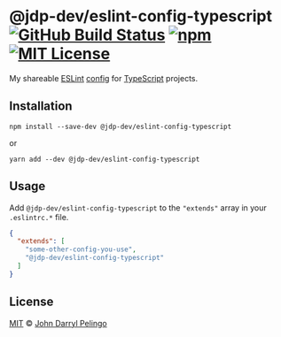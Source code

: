 # @jdp-dev/eslint-config-typescript [![GitHub Build Status][shield-github-build-status]][shield-github-build-status] [![npm][shield-npm]][npm] [![MIT License][shield-license]][license]

My shareable [ESLint](https://eslint.org/)
[config](https://eslint.org/docs/user-guide/configuring) for
[TypeScript](https://www.typescriptlang.org/) projects.

## Installation

```shell script
npm install --save-dev @jdp-dev/eslint-config-typescript
```

or

```shell script
yarn add --dev @jdp-dev/eslint-config-typescript
```

## Usage

Add `@jdp-dev/eslint-config-typescript` to the `"extends"` array in your
`.eslintrc.*` file.

<!-- prettier-ignore -->
```json
{
  "extends": [
    "some-other-config-you-use",
    "@jdp-dev/eslint-config-typescript"
  ]
}
```

## License

[MIT][license] &copy; [John Darryl Pelingo][me]

[license]: ../../LICENSE
[me]: https://johndpelingo.com/
[npm]: https://npmjs.org/package/@jdp-dev/eslint-config-typescript
[shield-github-build-status]:
  https://github.com/john-d-pelingo/jdp-scripts/workflows/npm-publish/badge.svg
[shield-license]: https://img.shields.io/badge/License-MIT-lavender.svg
[shield-npm]: https://img.shields.io/npm/v/@jdp-dev/eslint-config-typescript.svg
